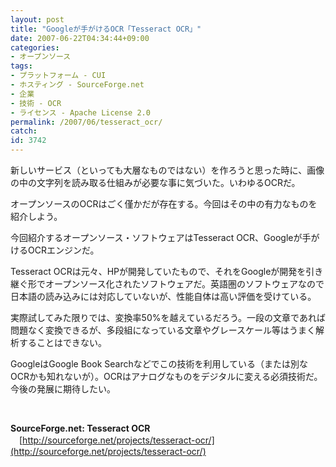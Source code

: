 ```yaml
---
layout: post
title: "Googleが手がけるOCR「Tesseract OCR」"
date: 2007-06-22T04:34:44+09:00
categories:
- オープンソース
tags: 
- プラットフォーム - CUI
- ホスティング - SourceForge.net
- 企業
- 技術 - OCR
- ライセンス - Apache License 2.0
permalink: /2007/06/tesseract_ocr/
catch: 
id: 3742
---
```

新しいサービス（といっても大層なものではない）を作ろうと思った時に、画像の中の文字列を読み取る仕組みが必要な事に気づいた。いわゆるOCRだ。

 

オープンソースのOCRはごく僅かだが存在する。今回はその中の有力なものを紹介しよう。

 

今回紹介するオープンソース・ソフトウェアはTesseract OCR、Googleが手がけるOCRエンジンだ。

<!--more--> 

Tesseract OCRは元々、HPが開発していたもので、それをGoogleが開発を引き継ぐ形でオープンソース化されたソフトウェアだ。英語圏のソフトウェアなので日本語の読み込みには対応していないが、性能自体は高い評価を受けている。

 

実際試してみた限りでは、変換率50%を越えているだろう。一段の文章であれば問題なく変換できるが、多段組になっている文章やグレースケール等はうまく解析することはできない。

 

GoogleはGoogle Book Searchなどでこの技術を利用している（または別なOCRかも知れないが）。OCRはアナログなものをデジタルに変える必須技術だ。今後の発展に期待したい。

 

&nbsp;

 

**SourceForge.net: Tesseract OCR**  
　[http://sourceforge.net/projects/tesseract-ocr/](http://sourceforge.net/projects/tesseract-ocr/)

